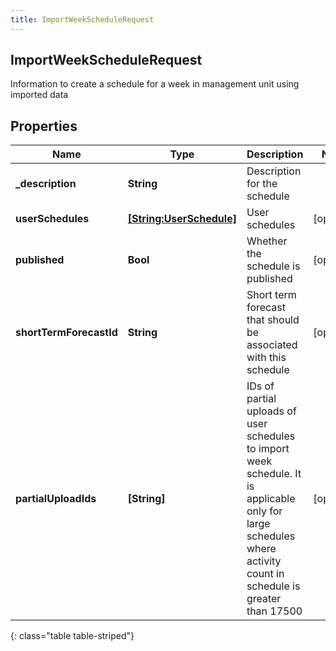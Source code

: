 ```yaml
---
title: ImportWeekScheduleRequest
---
```

## ImportWeekScheduleRequest
Information to create a schedule for a week in management unit using imported data

## Properties

|Name | Type | Description | Notes|
|------------ | ------------- | ------------- | -------------|
| **_description** | **String** | Description for the schedule | |
| **userSchedules** | [**[String:UserSchedule]**](UserSchedule.html) | User schedules | [optional] |
| **published** | **Bool** | Whether the schedule is published | [optional] |
| **shortTermForecastId** | **String** | Short term forecast that should be associated with this schedule | [optional] |
| **partialUploadIds** | **[String]** | IDs of partial uploads of user schedules to import week schedule. It is applicable only for large schedules where activity count in schedule is greater than 17500 | [optional] |
{: class="table table-striped"}


